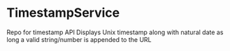 # TimestampService
Repo for timestamp API
Displays Unix timestamp along with natural date as long a valid string/number is appended to the URL
